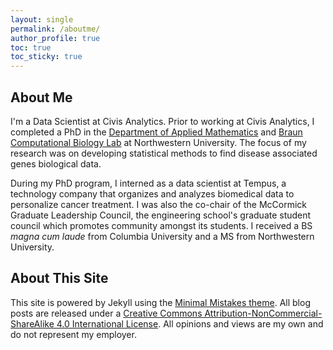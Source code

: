 ```yaml
---
layout: single
permalink: /aboutme/
author_profile: true
toc: true
toc_sticky: true
---
```


## About Me

I'm a Data Scientist at Civis Analytics. Prior to working at Civis Analytics, I completed a
PhD in the [Department of Applied Mathematics](https://www.mccormick.northwestern.edu/applied-math/) and 
[Braun Computational Biology Lab](https://sites.northwestern.edu/braunlab/biocomplexity/) 
at Northwestern University. The focus of my research was on developing statistical 
methods to find disease associated genes biological data. 

During my PhD program, I interned as a data scientist at Tempus, a technology
company that organizes and analyzes biomedical data to personalize cancer
treatment. I was also the co-chair of the McCormick Graduate Leadership Council,
the engineering school's graduate student council which promotes community
amongst its students. I received a BS *magna cum laude* from Columbia University 
and a MS from Northwestern University. 


## About This Site

This site is powered by Jekyll using the 
[Minimal Mistakes theme](https://mmistakes.github.io/minimal-mistakes/). All blog posts are
released under a 
[Creative Commons Attribution-NonCommercial-ShareAlike 4.0 International License](https://creativecommons.org/licenses/by-nc-sa/4.0/). All
opinions and views are my own and do not represent my employer.









